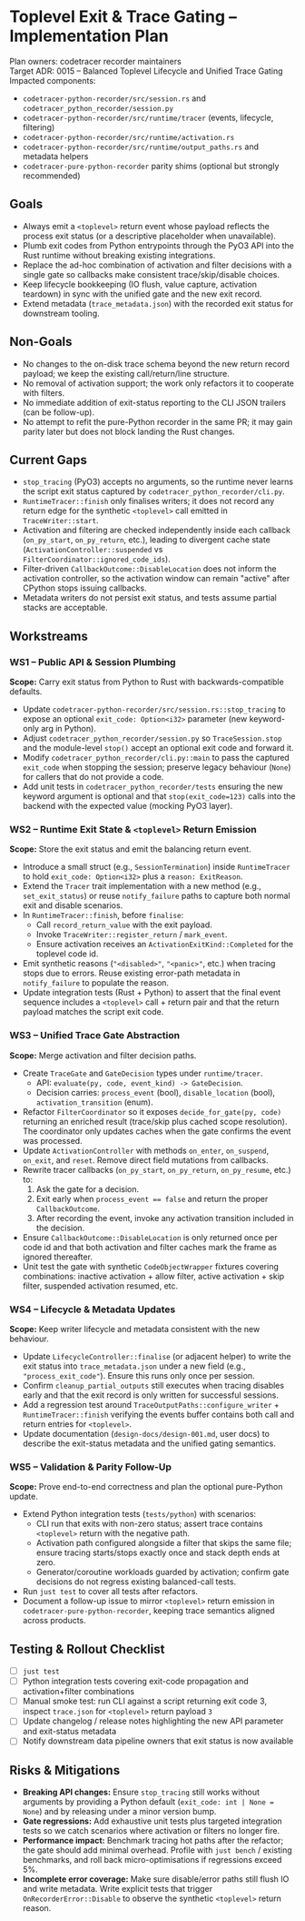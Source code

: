 # Toplevel Exit & Trace Gating – Implementation Plan

Plan owners: codetracer recorder maintainers  
Target ADR: 0015 – Balanced Toplevel Lifecycle and Unified Trace Gating  
Impacted components:  
- `codetracer-python-recorder/src/session.rs` and `codetracer_python_recorder/session.py`  
- `codetracer-python-recorder/src/runtime/tracer` (events, lifecycle, filtering)  
- `codetracer-python-recorder/src/runtime/activation.rs`  
- `codetracer-python-recorder/src/runtime/output_paths.rs` and metadata helpers  
- `codetracer-pure-python-recorder` parity shims (optional but strongly recommended)

## Goals
- Always emit a `<toplevel>` return event whose payload reflects the process exit status (or a descriptive placeholder when unavailable).
- Plumb exit codes from Python entrypoints through the PyO3 API into the Rust runtime without breaking existing integrations.
- Replace the ad-hoc combination of activation and filter decisions with a single gate so callbacks make consistent trace/skip/disable choices.
- Keep lifecycle bookkeeping (IO flush, value capture, activation teardown) in sync with the unified gate and the new exit record.
- Extend metadata (`trace_metadata.json`) with the recorded exit status for downstream tooling.

## Non-Goals
- No changes to the on-disk trace schema beyond the new return record payload; we keep the existing call/return/line structure.
- No removal of activation support; the work only refactors it to cooperate with filters.
- No immediate addition of exit-status reporting to the CLI JSON trailers (can be follow-up).
- No attempt to refit the pure-Python recorder in the same PR; it may gain parity later but does not block landing the Rust changes.

## Current Gaps
- `stop_tracing` (PyO3) accepts no arguments, so the runtime never learns the script exit status captured by `codetracer_python_recorder/cli.py`.
- `RuntimeTracer::finish` only finalises writers; it does not record any return edge for the synthetic `<toplevel>` call emitted in `TraceWriter::start`.
- Activation and filtering are checked independently inside each callback (`on_py_start`, `on_py_return`, etc.), leading to divergent cache state (`ActivationController::suspended` vs `FilterCoordinator::ignored_code_ids`).
- Filter-driven `CallbackOutcome::DisableLocation` does not inform the activation controller, so the activation window can remain "active" after CPython stops issuing callbacks.
- Metadata writers do not persist exit status, and tests assume partial stacks are acceptable.

## Workstreams

### WS1 – Public API & Session Plumbing
**Scope:** Carry exit status from Python to Rust with backwards-compatible defaults.
- Update `codetracer-python-recorder/src/session.rs::stop_tracing` to expose an optional `exit_code: Option<i32>` parameter (new keyword-only arg in Python).
- Adjust `codetracer_python_recorder/session.py` so `TraceSession.stop` and the module-level `stop()` accept an optional exit code and forward it.
- Modify `codetracer_python_recorder/cli.py::main` to pass the captured `exit_code` when stopping the session; preserve legacy behaviour (`None`) for callers that do not provide a code.
- Add unit tests in `codetracer_python_recorder/tests` ensuring the new keyword argument is optional and that `stop(exit_code=123)` calls into the backend with the expected value (mocking PyO3 layer).

### WS2 – Runtime Exit State & `<toplevel>` Return Emission
**Scope:** Store the exit status and emit the balancing return event.
- Introduce a small struct (e.g., `SessionTermination`) inside `RuntimeTracer` to hold `exit_code: Option<i32>` plus a `reason: ExitReason`.
- Extend the `Tracer` trait implementation with a new method (e.g., `set_exit_status`) or reuse `notify_failure` paths to capture both normal exit and disable scenarios.
- In `RuntimeTracer::finish`, before `finalise`:
  - Call `record_return_value` with the exit payload.
  - Invoke `TraceWriter::register_return` / `mark_event`.
  - Ensure activation receives an `ActivationExitKind::Completed` for the toplevel code id.
- Emit synthetic reasons (`"<disabled>"`, `"<panic>"`, etc.) when tracing stops due to errors. Reuse existing error-path metadata in `notify_failure` to populate the reason.
- Update integration tests (Rust + Python) to assert that the final event sequence includes a `<toplevel>` call + return pair and that the return payload matches the script exit code.

### WS3 – Unified Trace Gate Abstraction
**Scope:** Merge activation and filter decision paths.
- Create `TraceGate` and `GateDecision` types under `runtime/tracer`.
  - API: `evaluate(py, code, event_kind) -> GateDecision`.
  - Decision carries: `process_event` (bool), `disable_location` (bool), `activation_transition` (enum).
- Refactor `FilterCoordinator` so it exposes `decide_for_gate(py, code)` returning an enriched result (trace/skip plus cached scope resolution). The coordinator only updates caches when the gate confirms the event was processed.
- Update `ActivationController` with methods `on_enter`, `on_suspend`, `on_exit`, and `reset`. Remove direct field mutations from callbacks.
- Rewrite tracer callbacks (`on_py_start`, `on_py_return`, `on_py_resume`, etc.) to:
  1. Ask the gate for a decision.
  2. Exit early when `process_event == false` and return the proper `CallbackOutcome`.
  3. After recording the event, invoke any activation transition included in the decision.
- Ensure `CallbackOutcome::DisableLocation` is only returned once per code id and that both activation and filter caches mark the frame as ignored thereafter.
- Unit test the gate with synthetic `CodeObjectWrapper` fixtures covering combinations: inactive activation + allow filter, active activation + skip filter, suspended activation resumed, etc.

### WS4 – Lifecycle & Metadata Updates
**Scope:** Keep writer lifecycle and metadata consistent with the new behaviour.
- Update `LifecycleController::finalise` (or adjacent helper) to write the exit status into `trace_metadata.json` under a new field (e.g., `"process_exit_code"`). Ensure this runs only once per session.
- Confirm `cleanup_partial_outputs` still executes when tracing disables early and that the exit record is only written for successful sessions.
- Add a regression test around `TraceOutputPaths::configure_writer` + `RuntimeTracer::finish` verifying the events buffer contains both call and return entries for `<toplevel>`.
- Update documentation (`design-docs/design-001.md`, user docs) to describe the exit-status metadata and the unified gating semantics.

### WS5 – Validation & Parity Follow-Up
**Scope:** Prove end-to-end correctness and plan the optional pure-Python update.
- Extend Python integration tests (`tests/python`) with scenarios:
  - CLI run that exits with non-zero status; assert trace contains `<toplevel>` return with the negative path.
  - Activation path configured alongside a filter that skips the same file; ensure tracing starts/stops exactly once and stack depth ends at zero.
  - Generator/coroutine workloads guarded by activation; confirm gate decisions do not regress existing balanced-call tests.
- Run `just test` to cover all tests after refactors.
- Document a follow-up issue to mirror `<toplevel>` return emission in `codetracer-pure-python-recorder`, keeping trace semantics aligned across products.

## Testing & Rollout Checklist
- [ ] `just test`
- [ ] Python integration tests covering exit-code propagation and activation+filter combinations
- [ ] Manual smoke test: run CLI against a script returning exit code 3, inspect `trace.json` for `<toplevel>` return payload `3`
- [ ] Update changelog / release notes highlighting the new API parameter and exit-status metadata
- [ ] Notify downstream data pipeline owners that exit status is now available

## Risks & Mitigations
- **Breaking API changes:** Ensure `stop_tracing` still works without arguments by providing a Python default (`exit_code: int | None = None`) and by releasing under a minor version bump.
- **Gate regressions:** Add exhaustive unit tests plus targeted integration tests so we catch scenarios where activation or filters no longer fire.
- **Performance impact:** Benchmark tracing hot paths after the refactor; the gate should add minimal overhead. Profile with `just bench` / existing benchmarks, and roll back micro-optimisations if regressions exceed 5%.
- **Incomplete error coverage:** Make sure disable/error paths still flush IO and write metadata. Write explicit tests that trigger `OnRecorderError::Disable` to observe the synthetic `<toplevel>` return reason.

